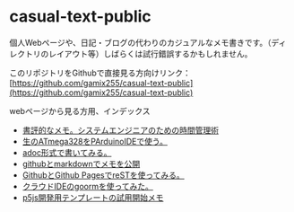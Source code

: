 # casual-text-public
個人Webページや、日記・ブログの代わりのカジュアルなメモ書きです。（ディレクトリのレイアウト等）しばらくは試行錯誤するかもしれません。

このリポジトリをGithubで直接見る方向けリンク：
[https://github.com/gamix255/casual-text-public](https://github.com/gamix255/casual-text-public)

webページから見る方用、インデックス

* [書評的なメモ。システムエンジニアのための時間管理術](201912-TimeManagementForSystemAdministrators.html)
* [生のATmega328をPArduinoIDEで使う。](20190916-ATmega328P-with-ArduinoIDE-in-2019.html)
* [adoc形式で書いてみる。](https://github.com/gamix255/casual-text-public/blob/master/20191008-adoc-sample.adoc)
* [githubとmarkdownでメモを公開](20191008-public-github-markdown-memo.html)
* [GithubとGithub PagesでreSTを使ってみる。](https://github.com/gamix255/casual-text-public/blob/master/20191008-reST-sample.rst)
* [クラウドIDEのgoormを使ってみた。](20191126_CloudIDE_goorm_with_node.html)
* [p5js開発用テンプレートの試用開始メモ](p5js-template-pe-1st-try.html)



